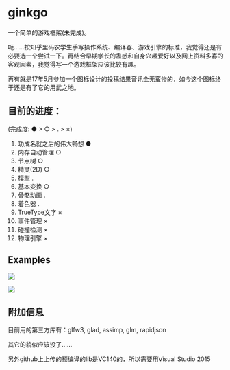 # ginkgo

一个简单的游戏框架(未完成)。

呃……按知乎里码农学生手写操作系统、编译器、游戏引擎的标准，我觉得还是有必要选一个尝试一下。再结合早期学长的蛊惑和自身兴趣爱好以及网上资料多寡的客观因素，我觉得写一个游戏框架应该比较有趣。

再有就是17年5月参加一个图标设计的投稿结果音讯全无蛮惨的，如今这个图标终于还是有了它的用武之地。

## 目前的进度：

(完成度: ● > ○ > . > ×)

1. 功成名就之后的伟大畅想 ●
1. 内存自动管理 ○
1. 节点树 ○
1. 精灵(2D) ○
1. 模型 .
1. 基本变换 ○
1. 骨骼动画 .
1. 着色器 .
1. TrueType文字 ×
1. 事件管理 ×
1. 碰撞检测 ×
1. 物理引擎 ×

## Examples

![](https://qsyttkx.github.io/ginkgo_vs.png)

![](https://qsyttkx.github.io/ginkgo_test.png)


## 附加信息

目前用的第三方库有：glfw3, glad, assimp, glm, rapidjson

其它的貌似应该没了……

另外github上上传的预编译的lib是VC140的，所以需要用Visual Studio 2015
